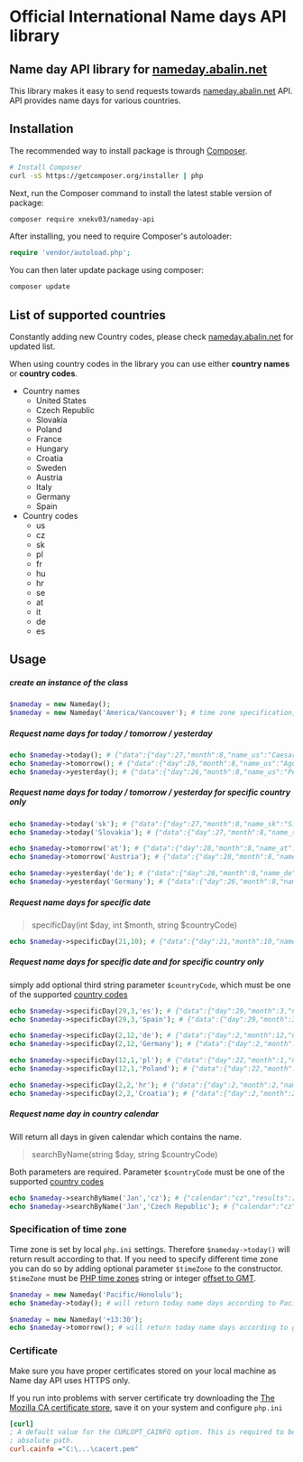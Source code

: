 # Official International Name days API library
## Name day API library for [nameday.abalin.net](https://nameday.abalin.net)
This library makes it easy to send requests towards [nameday.abalin.net](https://nameday.abalin.net) API.
API provides name days for various countries.

## Installation

The recommended way to install package is through
[Composer](http://getcomposer.org).

```bash
# Install Composer
curl -sS https://getcomposer.org/installer | php
```

Next, run the Composer command to install the latest stable version of package:

```bash
composer require xnekv03/nameday-api
```

After installing, you need to require Composer's autoloader:

```php
require 'vendor/autoload.php';
```

You can then later update package using composer:

 ```bash
composer update
 ```

## List of supported countries
Constantly adding new Country codes, please check [nameday.abalin.net](https://nameday.abalin.net) for updated list.

When using country codes in the library you can use either **country names** or **country codes**.
* Country names
    * United States
    * Czech Republic
    * Slovakia
    * Poland
    * France
    * Hungary
    * Croatia
    * Sweden
    * Austria
    * Italy
    * Germany
    * Spain
* Country codes
    * us
    * cz
    * sk
    * pl
    * fr
    * hu
    * hr
    * se
    * at
    * it
    * de
    * es


## Usage

##### create an instance of the class
```php
$nameday = new Nameday();
$nameday = new Nameday('America/Vancouver'); # time zone specification, other then system default (see below)
```
##### Request name days for today / tomorrow / yesterday
```php
echo $nameday->today(); # {"data":{"day":27,"month":8,"name_us":"Caesar, Cesar ... }}
echo $nameday->tomorrow(); # {"data":{"day":28,"month":8,"name_us":"Agustin, August, Augusta ... }}
echo $nameday->yesterday(); # {"data":{"day":26,"month":8,"name_us":"Percival, Percy ... }}
```
##### Request name days for today / tomorrow / yesterday for specific country only
```php
echo $nameday->today('sk'); # {"data":{"day":27,"month":8,"name_sk":"Silvia"}}
echo $nameday->today('Slovakia'); # {"data":{"day":27,"month":8,"name_sk":"Silvia"}}

echo $nameday->tomorrow('at'); # {"data":{"day":28,"month":8,"name_at":"Adelinde, Aline, Augustin"}}
echo $nameday->tomorrow('Austria'); # {"data":{"day":28,"month":8,"name_at":"Adelinde, Aline, Augustin"}}

echo $nameday->yesterday('de'); # {"data":{"day":26,"month":8,"name_de":"Margarita, Miriam, Patricia, Teresa"}}
echo $nameday->yesterday('Germany'); # {"data":{"day":26,"month":8,"name_de":"Margarita, Miriam, Patricia, Teresa"}}
```
##### Request name days for specific date
>specificDay(int $day, int $month, string $countryCode)


```php
echo $nameday->specificDay(21,10); # {"data":{"day":21,"month":10,"name_us":"Celina, Celine, Nobel" ... }}
```

##### Request name days for specific date and for specific country only
simply add optional third string parameter ```$countryCode```, which must be one of the supported [country codes](https://nameday.abalin.net/documentation)
```php
echo $nameday->specificDay(29,3,'es'); # {"data":{"day":29,"month":3,"name_es":"Jonas, Segundo"}}
echo $nameday->specificDay(29,3,'Spain'); # {"data":{"day":29,"month":3,"name_es":"Jonas, Segundo"}}

echo $nameday->specificDay(2,12,'de'); # {"data":{"day":2,"month":12,"name_de":"Bibiana, Jan, Lucius"}}
echo $nameday->specificDay(2,12,'Germany'); # {"data":{"day":2,"month":12,"name_de":"Bibiana, Jan, Lucius"}}

echo $nameday->specificDay(12,1,'pl'); # {"data":{"day":22,"month":1,"name_pl":"Anastazy, Dobromysł, Dorian, Marta, Wincenty"}}
echo $nameday->specificDay(12,1,'Poland'); # {"data":{"day":22,"month":1,"name_pl":"Anastazy, Dobromysł, Dorian, Marta, Wincenty"}}

echo $nameday->specificDay(2,2,'hr'); # {"data":{"day":2,"month":2,"name_hr":"Marijan"}}
echo $nameday->specificDay(2,2,'Croatia'); # {"data":{"day":2,"month":2,"name_hr":"Marijan"}}
```
##### Request name day in country calendar
Will return all days in given calendar which contains the name.
>searchByName(string $day, string $countryCode)

Both parameters are required. Parameter ```$countryCode``` must be one of the supported [country codes](https://nameday.abalin.net/documentation)

```php
echo $nameday->searchByName('Jan','cz'); # {"calendar":"cz","results":[{"day":24,"month":5,"name":"Jana"},{"day":24,"month":6,"name":"Jan"} ... }}
echo $nameday->searchByName('Jan','Czech Republic'); # {"calendar":"cz","results":[{"day":24,"month":5,"name":"Jana"},{"day":24,"month":6,"name":"Jan"} ... }}
```

### Specification of time zone

Time zone is set by local ```php.ini``` settings. Therefore ```$nameday->today()``` will return result according to that.
If you need to specify different time zone you can do so by adding optional parameter ```$timeZone``` to the constructor.
```$timeZone``` must be  [PHP time zones](https://www.php.net/manual/en/timezones.php) string or integer [offset to GMT](https://en.wikipedia.org/wiki/List_of_UTC_time_offsets).

```php
$nameday = new Nameday('Pacific/Honolulu');
echo $nameday->today(); # will return today name days according to Pacific/Honolulu time zone
```

```php
$nameday = new Nameday('+13:30');
echo $nameday->tomorrow(); # will return today name days according to given UTC offset
```

### Certificate
Make sure you have proper certificates stored on your local machine as Name day API uses HTTPS only.

If you run into problems with server certificate try downloading the [The Mozilla CA certificate store](https://curl.haxx.se/docs/caextract.html), save it on your system and configure ```php.ini```
```ini
[curl]
; A default value for the CURLOPT_CAINFO option. This is required to be an
; absolute path.
curl.cainfo ="C:\...\cacert.pem"
```
